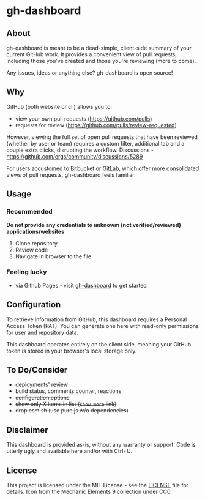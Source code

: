 # gh-dashboard

## About

gh-dashboard is meant to be a dead-simple, client-side summary of your current GitHub work. It provides a convenient view of pull requests, including those you've created and those you're reviewing (more to come).

Any issues, ideas or anything else? gh-dashboard is open source!

## Why

GitHub (both website or cli) allows you to:

 - view your own pull requests (https://github.com/pulls)
 - requests for review (https://github.com/pulls/review-requested)

However, viewing the full set of open pull requests that have been reviewed (whether by user or team) requires a custom filter, additional tab and a couple extra clicks, disrupting the workflow. Discussions - https://github.com/orgs/community/discussions/5289

For users accustomed to Bitbucket or GitLab, which offer more consolidated views of pull requests, gh-dashboard feels familiar.


## Usage

### Recommended

**Do not provide any credentials to unknowm (not verified/reviewed) applications/websites**

1. Clone repository
2. Review code
3. Navigate in browser to the file

### Feeling lucky
- via Github Pages - visit [gh-dashboard](https://atfu-tech.github.io/gh-dashboard/) to get started

## Configuration

To retrieve information from GitHub, this dashboard requires a Personal Access Token (PAT). You can generate one here with read-only permissions for user and repository data.

This dashboard operates entirely on the client side, meaning your GitHub token is stored in your browser's local storage only.

## To Do/Consider

- deployments' review
- build status, comments counter, reactions
- ~~configuration options~~
- ~~show only X items in list (`show more` link)~~
- ~~drop esm.sh (use pure js w/o dependencies)~~

## Disclaimer

This dashboard is provided as-is, without any warranty or support. Code is utterly ugly and available here and/or with Ctrl+U.

## License

This project is licensed under the MIT License - see the [LICENSE](LICENSE) file for details.
Icon from the Mechanic Elements 9 collection under CC0.
